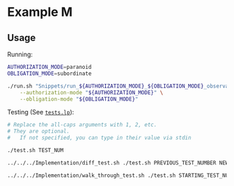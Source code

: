 [`tests.lp`]: tests.lp

# Example M

## Usage

Running:

```bash
AUTHORIZATION_MODE=paranoid
OBLIGATION_MODE=subordinate

./run.sh "Snippets/run_${AUTHORIZATION_MODE}_${OBLIGATION_MODE}_observations.lp" \
    --authorization-mode "${AUTHORIZATION_MODE}" \
    --obligation-mode "${OBLIGATION_MODE}"
```

Testing (See [`tests.lp`]):

```bash
# Replace the all-caps arguments with 1, 2, etc.
# They are optional.
#   If not specified, you can type in their value via stdin

./test.sh TEST_NUM

../../../Implementation/diff_test.sh ./test.sh PREVIOUS_TEST_NUMBER NEW_TEST_NUMBER

../../../Implementation/walk_through_test.sh ./test.sh STARTING_TEST_NUMBER
```
